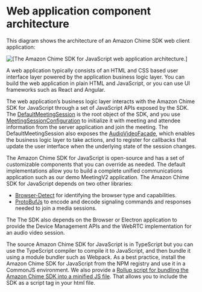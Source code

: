 # Web application component architecture<a name="web-app-comp-arch"></a>

This diagram shows the architecture of an Amazon Chime SDK web client application:

![\[The Amazon Chime SDK for JavaScript web application architecture.\]](http://docs.aws.amazon.com/chime-sdk/latest/dg/images/web-app-architecture.png)

A web application typically consists of an HTML and CSS based user interface layer powered by the application business logic layer\. You can build the web application in plain HTML and JavaScript, or you can use UI frameworks such as React and Angular\.

The web application’s business logic layer interacts with the Amazon Chime SDK for JavaScript through a set of JavaScript APIs exposed by the SDK\. The [DefaultMeetingSession](https://aws.github.io/amazon-chime-sdk-js/classes/defaultmeetingsession.html) is the root object of the SDK, and you use [MeetingSessionConfiguration](https://aws.github.io/amazon-chime-sdk-js/classes/meetingsessionconfiguration.html) to initialize it with meeting and attendee information from the server application and join the meeting\. The DefaultMeetingSession also exposes the [AudioVideoFacade](https://aws.github.io/amazon-chime-sdk-js/interfaces/audiovideofacade.html), which enables the business logic layer to take actions, and to register for callbacks that update the user interface when the underlying state of the session changes\.

The Amazon Chime SDK for JavaScript is open\-source and has a set of customizable components that you can override as needed\. The default implementations allow you to build a complete unified communications application such as our demo MeetingV2 application\. The Amazon Chime SDK for JavaScript depends on two other libraries:
+ [Browser\-Detect](https://www.npmjs.com/package/browser-detect) for identifying the browser type and capabilities\.
+ [ProtoBufJs](https://www.npmjs.com/package/protobufjs) to encode and decode signaling commands and responses needed to join a media sessions\.

The The SDK also depends on the Browser or Electron application to provide the Device Management APIs and the WebRTC implementation for an audio video session\.

The source Amazon Chime SDK for JavaScript is in TypeScript but you can use the TypeScript compiler to compile it to JavaScript, and then bundle it using a module bundler such as Webpack\. As a best practice, install the Amazon Chime SDK for JavaScript from the NPM registry and use it in a CommonJS environment\. We also provide a [Rollup script for bundling the Amazon Chime SDK into a minified JS file](https://github.com/aws-samples/amazon-chime-sdk/tree/main/utils/singlejs)\. That allows you to include the SDK as a script tag in your html file\. 